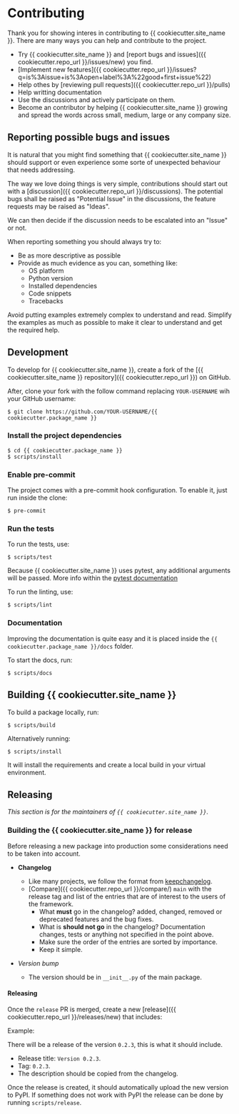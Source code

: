 # Contributing

Thank you for showing interes in contributing to {{ cookiecutter.site_name }}. There are many ways you can help and contribute to the
project.

* Try {{ cookiecutter.site_name }} and [report bugs and issues]({{ cookiecutter.repo_url }}/issues/new) you find.
* [Implement new features]({{ cookiecutter.repo_url }}/issues?q=is%3Aissue+is%3Aopen+label%3A%22good+first+issue%22)
* Help othes by [reviewing pull requests]({{ cookiecutter.repo_url }}/pulls)
* Help writting documentation
* Use the discussions and actively participate on them.
* Become an contributor by helping {{ cookiecutter.site_name }} growing and spread the words across small, medium, large or any company
size.

## Reporting possible bugs and issues

It is natural that you might find something that {{ cookiecutter.site_name }} should support or even experience some sorte of unexpected
behaviour that needs addressing.

The way we love doing things is very simple, contributions should start out with a
[discussion]({{ cookiecutter.repo_url }}/discussions). The potential bugs shall be raised as "Potential Issue"
in the discussions, the feature requests may be raised as "Ideas".

We can then decide if the discussion needs to be escalated into an "Issue" or not.

When reporting something you should always try to:

* Be as more descriptive as possible
* Provide as much evidence as you can, something like:
    * OS platform
    * Python version
    * Installed dependencies
    * Code snippets
    * Tracebacks

Avoid putting examples extremely complex to understand and read. Simplify the examples as much as possible to make
it clear to understand and get the required help.

## Development

To develop for {{ cookiecutter.site_name }}, create a fork of the [{{ cookiecutter.site_name }} repository]({{ cookiecutter.repo_url }}) on GitHub.

After, clone your fork with the follow command replacing `YOUR-USERNAME` wih your GitHub username:

```shell
$ git clone https://github.com/YOUR-USERNAME/{{ cookiecutter.package_name }}
```

### Install the project dependencies

```shell
$ cd {{ cookiecutter.package_name }}
$ scripts/install
```

### Enable pre-commit

The project comes with a pre-commit hook configuration. To enable it, just run inside the clone:

```shell
$ pre-commit
```

### Run the tests

To run the tests, use:

```shell
$ scripts/test
```

Because {{ cookiecutter.site_name }} uses pytest, any additional arguments will be passed. More info within the
[pytest documentation](https://docs.pytest.org/en/latest/how-to/usage.html)

To run the linting, use:

```shell
$ scripts/lint
```

### Documentation

Improving the documentation is quite easy and it is placed inside the `{{ cookiecutter.package_name }}/docs` folder.

To start the docs, run:

```shell
$ scripts/docs
```

## Building {{ cookiecutter.site_name }}

To build a package locally, run:

```shell
$ scripts/build
```

Alternatively running:

```
$ scripts/install
```

It will install the requirements and create a local build in your virtual environment.

## Releasing

*This section is for the maintainers of `{{ cookiecutter.site_name }}`*.

### Building the {{ cookiecutter.site_name }} for release

Before releasing a new package into production some considerations need to be taken into account.

* **Changelog**
    * Like many projects, we follow the format from [keepchangelog](https://keepachangelog.com/en/1.0.0/).
    * [Compare]({{ cookiecutter.repo_url }}/compare/) `main` with the release tag and list of the entries
that are of interest to the users of the framework.
        * What **must** go in the changelog? added, changed, removed or deprecated features and the bug fixes.
        * What is **should not go** in the changelog? Documentation changes, tests or anything not specified in the
point above.
        * Make sure the order of the entries are sorted by importance.
        * Keep it simple.

* *Version bump*
    * The version should be in `__init__.py` of the main package.

#### Releasing

Once the `release` PR is merged, create a new [release]({{ cookiecutter.repo_url }}/releases/new)
that includes:

Example:

There will be a release of the version `0.2.3`, this is what it should include.

* Release title: `Version 0.2.3`.
* Tag: `0.2.3`.
* The description should be copied from the changelog.

Once the release is created, it should automatically upload the new version to PyPI. If something
does not work with PyPI the release can be done by running `scripts/release`.
